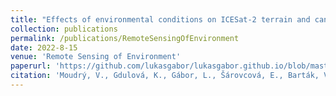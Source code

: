 ```yaml
---
title: "Effects of environmental conditions on ICESat-2 terrain and canopy heights retrievals in Central European mountains"
collection: publications
permalink: /publications/RemoteSensingOfEnvironment
date: 2022-8-15
venue: 'Remote Sensing of Environment'
paperurl: 'https://github.com/lukasgabor/lukasgabor.github.io/blob/master/files/2022RemoteSensingOfEnvironment.pdf'
citation: 'Moudrý, V., Gdulová, K., Gábor, L., Šárovcová, E., Barták, V., Leroy, F., ... & Prošek, J. (2022). Effects of environmental conditions on ICESat-2 terrain and canopy heights retrievals in Central European mountains. Remote Sensing of Environment, 279, 113112.'
---
```

